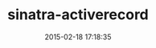 ---
layout: post
title:  "sinatra-activerecord"
repo:   "janko-m/sinatra-activerecord"
date:   2015-02-18 17:18:35
gemurl: http://github.com/janko-m/sinatra-activerecord
---